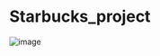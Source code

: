 # Starbucks_project

![image](https://user-images.githubusercontent.com/72763736/115127263-9d2b0b80-9fab-11eb-8f9a-ba37e61efd4d.png)
